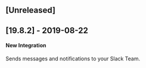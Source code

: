 ## [Unreleased]


## [19.8.2] - 2019-08-22
#### New Integration
Sends messages and notifications to your Slack Team.